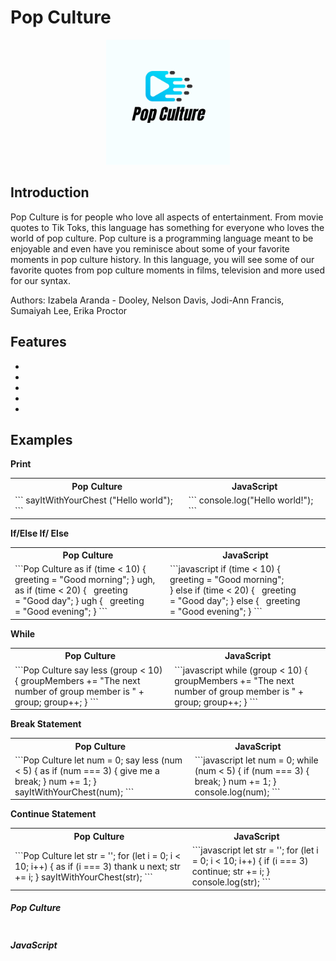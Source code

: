 # Pop Culture

<p align="center">
<img src= "docs/logo.png" height="200">
</p>

## Introduction

Pop Culture is for people who love all aspects of entertainment. From movie quotes to Tik Toks, this language has something for everyone who loves the world of pop culture. Pop culture is a programming language meant to be enjoyable and even have you reminisce about some of your favorite moments in pop culture history. In this language, you will see some of our favorite quotes from pop culture moments in films, television and more used for our syntax.

Authors: Izabela Aranda - Dooley, Nelson Davis, Jodi-Ann Francis, Sumaiyah Lee, Erika Proctor

## Features

-
-
-
-
-

## Examples

**Print**

<table>
  <tr>
  <th>Pop Culture</th>
  <th>JavaScript</th>
  </tr>

  <tr>
  <td>
```
sayItWithYourChest ("Hello world");
```
  </td>

  <td>
```
console.log("Hello world!");
```
  </td>
  </tr>
</table>

**If/Else If/ Else**
<table>
  <tr>
  <th>Pop Culture</th>
  <th>JavaScript</th>
  </tr>

  <tr>
  <td>
```Pop Culture
as if (time < 10) {
  greeting = "Good morning";
} ugh, as if (time < 20) {
  greeting = "Good day";
} ugh {
  greeting = "Good evening";
}
```
  </td>

  <td>
```javascript
if (time < 10) {
  greeting = "Good morning";
} else if (time < 20) {
  greeting = "Good day";
} else {
  greeting = "Good evening";
}
```
  </td>
  </tr>
</table>

**While**

<table>
  <tr>
  <th>Pop Culture</th>
  <th>JavaScript</th>
  </tr>

  <tr>
  <td>
```Pop Culture
say less (group < 10) {
    groupMembers += "The next number of group member is " + group;
    group++;
}
```
  </td>

  <td>
```javascript
while (group < 10) {
    groupMembers += "The next number of group member is " + group;
    group++;
}
```
  </td>
  </tr>
</table>


**Break Statement**


<table>
  <tr>
  <th>Pop Culture</th>
  <th>JavaScript</th>
  </tr>

  <tr>
  <td>
```Pop Culture
let num = 0;
say less (num < 5) {
  as if (num === 3) {
   give me a break;
  }
  num += 1;
}
sayItWithYourChest(num);
```
  </td>

  <td>
```javascript
let num = 0;
while (num < 5) {
  if (num === 3) {
    break;
  }
  num += 1;
}
console.log(num);
```
  </td>
  </tr>
</table>


**Continue Statement**

<table>
  <tr>
  <th>Pop Culture</th>
  <th>JavaScript</th>
  </tr>

  <tr>
  <td>
```Pop Culture
let str = '';
for (let i = 0; i < 10; i++) {
  as if (i === 3)
    thank u next;
  str += i;
}
sayItWithYourChest(str);
```
  </td>

  <td>
```javascript
let str = '';
for (let i = 0; i < 10; i++) {
  if (i === 3)
    continue;
  str += i;
}
console.log(str);
```
  </td>
  </tr>
</table>

##### Pop Culture

```

```

##### JavaScript

```

```
